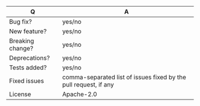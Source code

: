 <!--
Before creating a pull request, please read our contributing guidelines and code of conduct:

https://github.com/jsdoc3/jsdoc/blob/master/CONTRIBUTING.md
https://github.com/jsdoc3/jsdoc/blob/master/CODE_OF_CONDUCT.md
-->

| Q                | A                                                                |
| ---------------- | ---------------------------------------------------------------- |
| Bug fix?         | yes/no                                                           |
| New feature?     | yes/no                                                           |
| Breaking change? | yes/no                                                           |
| Deprecations?    | yes/no                                                           |
| Tests added?     | yes/no                                                           |
| Fixed issues     | comma-separated list of issues fixed by the pull request, if any |
| License          | Apache-2.0                                                       |

<!-- Describe your changes below in as much detail as possible. -->
